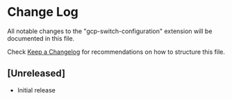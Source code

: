 # Change Log

All notable changes to the "gcp-switch-configuration" extension will be documented in this file.

Check [Keep a Changelog](http://keepachangelog.com/) for recommendations on how to structure this file.

## [Unreleased]

- Initial release